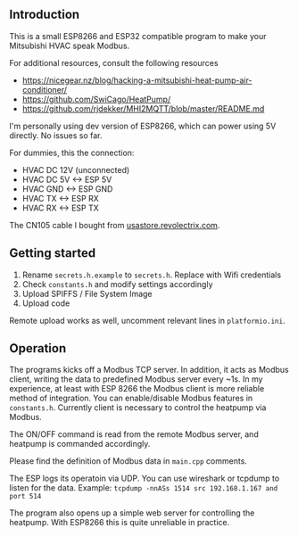 
## Introduction

This is a small ESP8266 and ESP32 compatible program to make your Mitsubishi HVAC speak Modbus.

For additional resources, consult the following resources
- https://nicegear.nz/blog/hacking-a-mitsubishi-heat-pump-air-conditioner/
- https://github.com/SwiCago/HeatPump/
- https://github.com/rjdekker/MHI2MQTT/blob/master/README.md

I'm personally using dev version of ESP8266, which can power using 5V directly. No issues so far.

For dummies, this the connection:

- HVAC DC 12V (unconnected)
- HVAC DC 5V <-> ESP 5V
- HVAC GND <-> ESP GND
- HVAC TX <-> ESP RX
- HVAC RX <-> ESP TX

The CN105 cable I bought from [usastore.revolectrix.com](http://www.usastore.revolectrix.com/Products_2/Cellpro-4s-Charge-Adapters_2/Cellpro-JST-PA-Battery-Pigtail-10-5-Position).

## Getting started

1. Rename `secrets.h.example` to `secrets.h`. Replace with Wifi credentials
2. Check `constants.h` and modify settings accordingly
3. Upload SPIFFS / File System Image
4. Upload code

Remote upload works as well, uncomment relevant lines in `platformio.ini`.

## Operation

The programs kicks off a Modbus TCP server. In addition, it acts as Modbus client, writing the data to predefined Modbus server every ~1s. In my experience, at least with ESP 8266 the Modbus client is more reliable method of integration. You can enable/disable Modbus features in `constants.h`. Currently client is necessary to control the heatpump via Modbus.

The ON/OFF command is read from the remote Modbus server, and heatpump is commanded accordingly.

Please find the definition of Modbus data in `main.cpp` comments.

The ESP logs its operatoin via UDP. You can use wireshark or tcpdump to listen for the data. Example: `tcpdump -nnASs 1514 src 192.168.1.167 and port 514`

The program also opens up a simple web server for controlling the heatpump. With ESP8266 this is quite unreliable in practice.
